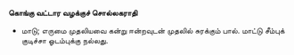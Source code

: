 **கொங்கு வட்டார வழக்குச் சொல்லகராதி**
- மாடு; எருமை முதலியவை கன்று ஈன்றவுடன் முதலில் சுரக்கும் பால். மாட்டு சீம்புக் குடிச்சா ஓடம்புக்கு நல்லது.

